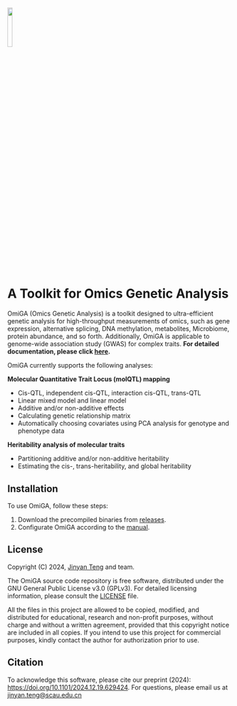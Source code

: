 # <img src="https://omiga.bio/imgs/logo-blue.png" width="15%" height="15%">
# **A Toolkit for Omics Genetic Analysis**<br>

OmiGA (Omics Genetic Analysis) is a toolkit designed to ultra-efficient genetic analysis for high-throughput measurements of omics, such as gene expression, alternative splicing, DNA methylation, metabolites, Microbiome, protein abundance, and so forth. Additionally, OmiGA is applicable to genome-wide association study (GWAS) for complex traits. **For detailed documentation, please click [**here**](https://omiga.bio).**

OmiGA currently supports the following analyses:

**Molecular Quantitative Trait Locus (molQTL) mapping**
- Cis-QTL, independent cis-QTL, interaction cis-QTL, trans-QTL
- Linear mixed model and linear model
- Additive and/or non-additive effects
- Calculating genetic relationship matrix
- Automatically choosing covariates using PCA analysis for genotype and phenotype data

**Heritability analysis of molecular traits**
- Partitioning additive and/or non-additive heritability
- Estimating the cis-, trans-heritability, and global heritability

## Installation

To use OmiGA, follow these steps:
1. Download the precompiled binaries from [releases](https://omiga.bio/#/Download).
2. Configurate OmiGA according to the [manual](https://omiga.bio/#/Installation).

## License

Copyright (C) 2024, [Jinyan Teng](jinyan.teng@scau.edu.cn) and team.

The OmiGA source code repository is free software, distributed under the GNU General Public License v3.0 (GPLv3). For detailed licensing information, please consult the [LICENSE](./LICENSE) file.

All the files in this project are allowed to be copied, modified, and distributed for educational, research and non-profit purposes, without charge and without a written agreement, provided that this copyright notice are included in all copies. If you intend to use this project for commercial purposes, kindly contact the author for authorization prior to use.

## Citation

To acknowledge this software, please cite our preprint (2024): https://doi.org/10.1101/2024.12.19.629424. For questions, please email us at jinyan.teng@scau.edu.cn
